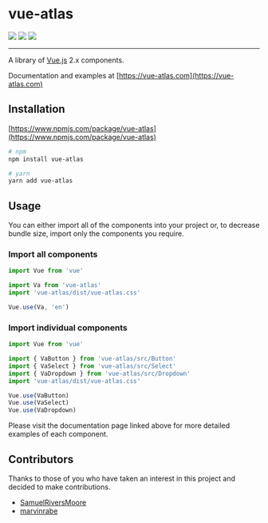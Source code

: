 # vue-atlas

![](https://img.shields.io/npm/v/vue-atlas.svg?colorA=57D9A3&colorB=666666) ![](https://img.shields.io/npm/dm/vue-atlas.svg?colorA=57D9A3&colorB=666666) ![](https://img.shields.io/node/v/vue-atlas.svg?colorA=57D9A3&colorB=666666)

---

A library of [Vue.js](https://vuejs.org) 2.x components.

Documentation and examples at [https://vue-atlas.com](https://vue-atlas.com)

## Installation

[https://www.npmjs.com/package/vue-atlas](https://www.npmjs.com/package/vue-atlas)

```bash
# npm
npm install vue-atlas
```

```bash
# yarn
yarn add vue-atlas
```

## Usage

You can either import all of the components into your project or, to decrease bundle size, import only the components you require.

### Import all components

```javascript
import Vue from 'vue'

import Va from 'vue-atlas'
import 'vue-atlas/dist/vue-atlas.css'

Vue.use(Va, 'en')
```

### Import individual components

```javascript
import Vue from 'vue'

import { VaButton } from 'vue-atlas/src/Button'
import { VaSelect } from 'vue-atlas/src/Select'
import { VaDropdown } from 'vue-atlas/src/Dropdown'
import 'vue-atlas/dist/vue-atlas.css'

Vue.use(VaButton)
Vue.use(VaSelect)
Vue.use(VaDropdown)
```

Please visit the documentation page linked above for more detailed examples of each component.

## Contributors

Thanks to those of you who have taken an interest in this project and decided to make contributions.

- [SamuelRiversMoore](https://github.com/SamuelRiversMoore)
- [marvinrabe](https://github.com/marvinrabe)

